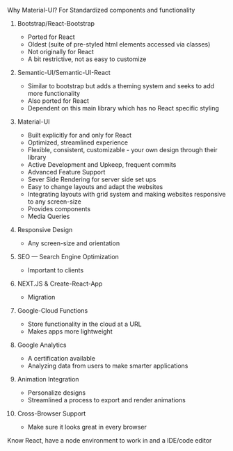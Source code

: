 Why Material-UI?
For Standardized components and functionality

1. Bootstrap/React-Bootstrap

   - Ported for React
   - Oldest (suite of pre-styled html elements accessed via classes)
   - Not originally for React
   - A bit restrictive, not as easy to customize

2. Semantic-UI/Semantic-UI-React

   - Similar to bootstrap but adds a theming system and seeks to add more functionality
   - Also ported for React
   - Dependent on this main library which has no React specific styling

3. Material-UI

   - Built explicitly for and only for React
   - Optimized, streamlined experience
   - Flexible, consistent, customizable - your own design through their library
   - Active Development and Upkeep, frequent commits
   - Advanced Feature Support
   - Sever Side Rendering for server side set ups
   - Easy to change layouts and adapt the websites
   - Integrating layouts with grid system and making websites responsive to any screen-size
   - Provides components
   - Media Queries

4. Responsive Design

   - Any screen-size and orientation

5. SEO — Search Engine Optimization

   - Important to clients

6. NEXT.JS & Create-React-App

   - Migration

7. Google-Cloud Functions

   - Store functionality in the cloud at a URL
   - Makes apps more lightweight

8. Google Analytics

   - A certification available
   - Analyzing data from users to make smarter applications

9. Animation Integration

   - Personalize designs
   - Streamlined a process to export and render animations

10. Cross-Browser Support
    - Make sure it looks great in every browser

Know React, have a node environment to work in and a IDE/code editor
